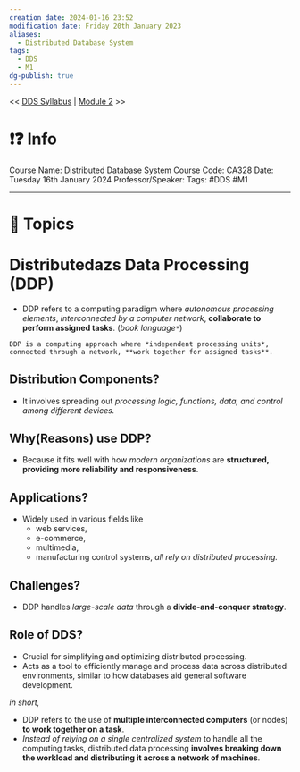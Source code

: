 ```yaml
---
creation date: 2024-01-16 23:52
modification date: Friday 20th January 2023
aliases:
  - Distributed Database System
tags:
  - DDS
  - M1
dg-publish: true
---
```


<< [DDS Syllabus](Sem_6/Distributed_Database_System/index.md) | [Module 2](Sem_6/Distributed_Database_System/Notes/Module_2.md) >>

# ❗❓ Info
Course Name: Distributed Database System
Course Code: CA328
Date: Tuesday 16th January 2024
Professor/Speaker: 
Tags: #DDS #M1

---
# 📃 Topics
# Distributedazs Data Processing (DDP)
- DDP refers to a computing paradigm where *autonomous processing elements*, *interconnected by a computer network*, **collaborate to perform assigned tasks**. (*book language*`*`) 

```
DDP is a computing approach where *independent processing units*, connected through a network, **work together for assigned tasks**.
```
## Distribution Components?
- It involves spreading out *processing logic, functions, data, and control among different devices.*
## Why(Reasons) use DDP?
- Because it fits well with how *modern organizations* are **structured, providing more reliability and responsiveness**.
## Applications?
- Widely used in various fields like
	- web services,
	- e-commerce,
	- multimedia,
	- manufacturing control systems, *all rely on distributed processing.*
## Challenges?
- DDP handles *large-scale data* through a **divide-and-conquer strategy**.
## Role of DDS?
- Crucial for simplifying and optimizing distributed processing.
- Acts as a tool to efficiently manage and process data across distributed environments, similar to how databases aid general software development.

*in short,*
- DDP refers to the use of **multiple interconnected computers** (or nodes) **to work together on a task**. 
- *Instead of relying on a single centralized system* to handle all the computing tasks, distributed data processing **involves breaking down the workload and distributing it across a network of machines**.
